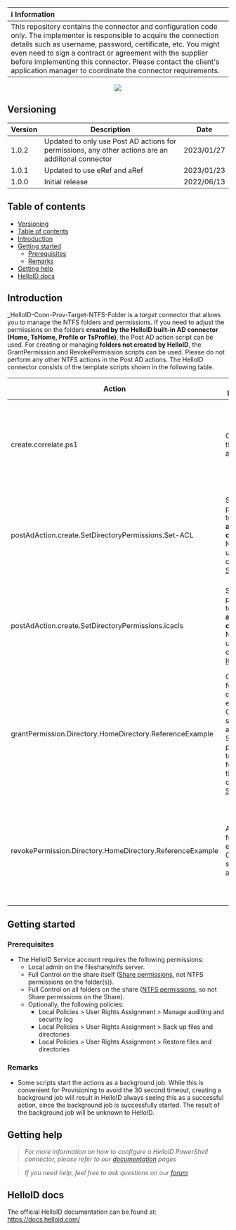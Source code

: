 | :information_source: Information |
|:---------------------------|
| This repository contains the connector and configuration code only. The implementer is responsible to acquire the connection details such as username, password, certificate, etc. You might even need to sign a contract or agreement with the supplier before implementing this connector. Please contact the client's application manager to coordinate the connector requirements. |

<p align="center">
  <img src="https://user-images.githubusercontent.com/69046642/173362624-71b91ad9-55c0-4743-95be-6e66c71872be.png">
</p>

## Versioning
| Version | Description | Date |
| - | - | - |
| 1.0.2   | Updated to only use Post AD actions for permissions, any other actions are an addiitonal connector | 2023/01/27  |
| 1.0.1   | Updated to use eRef and aRef | 2023/01/23  |
| 1.0.0   | Initial release | 2022/06/13  |

## Table of contents
- [Versioning](#versioning)
- [Table of contents](#table-of-contents)
- [Introduction](#introduction)
- [Getting started](#getting-started)
  - [Prerequisites](#prerequisites)
  - [Remarks](#remarks)
- [Getting help](#getting-help)
- [HelloID docs](#helloid-docs)

## Introduction
_HelloID-Conn-Prov-Target-NTFS-Folder is a _target_ connector that allows you to manage the NTFS folders and permissions.
If you need to adjust the permissions on the folders __created by the HelloID built-in AD connector (Home, TsHome, Profile or TsProfile)__, the Post AD action script can be used.
For creating or managing __folders not created by HelloID__, the GrantPermission and RevokePermission scripts can be used.
Please do not perform any other NTFS actions in the Post AD actions.
The HelloID connector consists of the template scripts shown in the following table.

| Action                          | Action(s) Performed                           | Comment   | 
| ------------------------------- | --------------------------------------------- | --------- |
| create.correlate.ps1                                | Correlate to the AD account                   | This script has a dependency to the Microsoft AD system, since it has to set the permissions for that account. |
| postAdAction.create.SetDirectoryPermissions.Set-ACL | Set permissions to the __already created__ NTFS folder using the command [Set-ACL](https://docs.microsoft.com/en-us/powershell/module/microsoft.powershell.security/set-acl?view=powershell-7.2)  | This script has to be run in the __Create__ [Post Action](https://docs.helloid.com/hc/en-us/articles/360012421460-Configure-the-on-premises-Microsoft-Active-Directory-target-system#2.4.2:~:text=Post%20Action%20Configuration) of the [built-in Microsoft Active Directory Target Connector](https://docs.helloid.com/hc/en-us/articles/360012421460-Configure-the-on-premises-Microsoft-Active-Directory-target-system)  |
| postAdAction.create.SetDirectoryPermissions.icacls | Set permissions to the __already created__ NTFS folder using the command [ICACLS](https://docs.microsoft.com/en-us/windows-server/administration/windows-commands/icacls)  | This script has to be run in the __Create__ [Post Action](https://docs.helloid.com/hc/en-us/articles/360012421460-Configure-the-on-premises-Microsoft-Active-Directory-target-system#2.4.2:~:text=Post%20Action%20Configuration) of the [built-in Microsoft Active Directory Target Connector](https://docs.helloid.com/hc/en-us/articles/360012421460-Configure-the-on-premises-Microsoft-Active-Directory-target-system)  |
| grantPermission.Directory.HomeDirectory.ReferenceExample | Create folder if it doesn't exist. Optionally, set the AD attributte. Set permissions to the NTFS folder using the command [Set-ACL](https://docs.microsoft.com/en-us/powershell/module/microsoft.powershell.security/set-acl?view=powershell-7.2)  | If the folder cannot be found, it will be created. This example specifically shows how to set the HomeDirectory in AD.  |
| revokePermission.Directory.HomeDirectory.ReferenceExample | Archive folder if it exists. Optionally, set the AD attributte  | If the folder cannot be found, the archive action will be skipped. This example specifically shows how to set the HomeDirectory in AD.  |

## Getting started

### Prerequisites
- The HelloID Service account requires the following permissions:
  - Local admin on the fileshare/ntfs server.
  - Full Control on the share itself ([Share permissions](https://docs.microsoft.com/en-us/iis/web-hosting/configuring-servers-in-the-windows-web-platform/configuring-share-and-ntfs-permissions#:~:text=To%20configure%20permissions%20for%20the%20share), not NTFS permissions on the folder(s)).
  - Full Control on all folders on the share ([NTFS permissions](https://docs.microsoft.com/en-us/iis/web-hosting/configuring-servers-in-the-windows-web-platform/configuring-share-and-ntfs-permissions#:~:text=To%20configure%20permissions%20for%20the%20folder%20structuree), so not Share permissions on the Share).
  - Optionally, the following policies: 
    - Local Policies > User Rights Assignment > Manage auditing and security log
    - Local Policies > User Rights Assignment > Back up files and directories
    - Local Policies > User Rights Assignment > Restore files and directories

### Remarks
 - Some scripts start the actions as a background job. While this is convenient for Provisioning to avoid the 30 second timeout, creating a background job will result in HelloID always seeing this as a successful action, since the background job is successfully started. The result of the background job will be unknown to HelloID.

## Getting help
> _For more information on how to configure a HelloID PowerShell connector, please refer to our [documentation](https://docs.helloid.com/hc/en-us/articles/360012558020-Configure-a-custom-PowerShell-target-system) pages_

> _If you need help, feel free to ask questions on our [forum](https://forum.helloid.com)_

## HelloID docs
The official HelloID documentation can be found at: https://docs.helloid.com/
